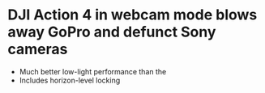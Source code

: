 # DJI Action 4 in webcam mode blows away GoPro and defunct Sony cameras

* Much better low-light performance than the 
* Includes horizon-level locking
